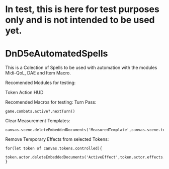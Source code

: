 # In test, this is here for test purposes only and is not intended to be used yet.
# DnD5eAutomatedSpells
This is a Colection of Spells to be used with automation with the modules Midi-QoL, DAE and Item Macro.

Recomended Modules for testing:

  Token Action HUD

Recomended Macros for testing:
  Turn Pass:
  
    game.combats.active?.nextTurn()
    
  Clear Measurement Templates:
  
    canvas.scene.deleteEmbeddedDocuments('MeasuredTemplate',canvas.scene.templates.map(i=>i.id))
    
  Remove Temporary Effects from selected Tokens:
  
    for(let token of canvas.tokens.controlled){
      token.actor.deleteEmbeddedDocuments('ActiveEffect',token.actor.effects.filter(i=>i.isTemporary).map(i=>i.id))
    }

